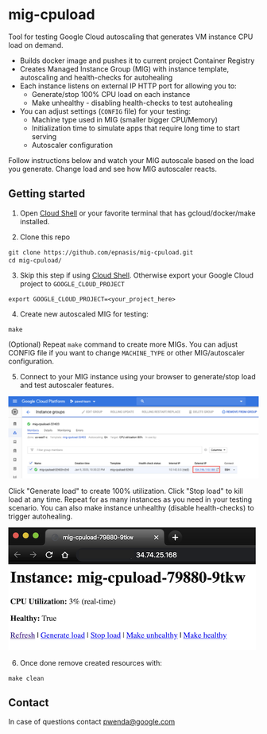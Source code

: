 # mig-cpuload

Tool for testing Google Cloud autoscaling that generates VM instance CPU load on demand. 
* Builds docker image and pushes it to current project Container Registry
* Creates Managed Instance Group (MIG) with instance template, autoscaling and health-checks for autohealing
* Each instance listens on external IP HTTP port for allowing you to:
  * Generate/stop 100% CPU load on each instance
  * Make unhealthy - disabling health-checks to test autohealing
* You can adjust settings (`CONFIG` file) for your testing:
  * Machine type used in MIG (smaller bigger CPU/Memory)
  * Initialization time to simulate apps that require long time to start serving
  * Autoscaler configuration

Follow instructions below and watch your MIG autoscale based on the load you generate. Change load and see how MIG autoscaler reacts.

## Getting started

1. Open [Cloud Shell](https://cloud.google.com/shell/docs/using-cloud-shell) or your favorite terminal that has gcloud/docker/make installed.

2. Clone this repo

```shell
git clone https://github.com/epnasis/mig-cpuload.git
cd mig-cpuload/
```

3. Skip this step if using [Cloud Shell](https://cloud.google.com/shell/docs/using-cloud-shell). Otherwise export your Google Cloud project to `GOOGLE_CLOUD_PROJECT`

```shell
export GOOGLE_CLOUD_PROJECT=<your_project_here>
```

4. Create new autoscaled MIG for testing:

```shell
make
```

(Optional) Repeat `make` command to create more MIGs. You can adjust CONFIG file if you want to change `MACHINE_TYPE` or other MIG/autoscaler configuration.

5. Connect to your MIG instance using your browser to generate/stop load and test autoscaler features.

![Screenshot-with-instance-list](img/MIG-list.png)

Click "Generate load" to create 100% utilization. Click "Stop load" to kill load at any time. Repeat for as many instances as you need in your testing scenario. You can also make instance unhealthy (disable health-checks) to trigger autohealing.

![Screenshot-with-instance-external-IP-http](img/Instance-HTTP.png)

6. Once done remove created resources with:

```shell
make clean
```

## Contact

In case of questions contact [pwenda@google.com](mailto:pwenda@google.com)

